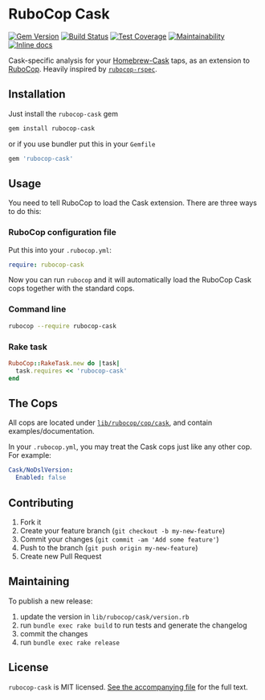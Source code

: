 # RuboCop Cask

[![Gem Version](https://badge.fury.io/rb/rubocop-cask.svg)](http://badge.fury.io/rb/rubocop-cask)
[![Build Status](https://travis-ci.org/Homebrew/rubocop-cask.svg?branch=master)](https://travis-ci.org/Homebrew/rubocop-cask)
[![Test Coverage](https://api.codeclimate.com/v1/badges/977ef213ba6fb6c08022/test_coverage)](https://codeclimate.com/github/Homebrew/rubocop-cask/test_coverage)
[![Maintainability](https://api.codeclimate.com/v1/badges/977ef213ba6fb6c08022/maintainability)](https://codeclimate.com/github/Homebrew/rubocop-cask/maintainability)
[![Inline docs](https://inch-ci.org/github/Homebrew/rubocop-cask.svg)](https://inch-ci.org/github/Homebrew/rubocop-cask)

Cask-specific analysis for your [Homebrew-Cask](https://github.com/caskroom/homebrew-cask) taps, as an extension to
[RuboCop](https://github.com/bbatsov/rubocop). Heavily inspired by [`rubocop-rspec`](https://github.com/nevir/rubocop-rspec).

## Installation

Just install the `rubocop-cask` gem

```bash
gem install rubocop-cask
```

or if you use bundler put this in your `Gemfile`

```ruby
gem 'rubocop-cask'
```


## Usage

You need to tell RuboCop to load the Cask extension. There are three ways to do this:

### RuboCop configuration file

Put this into your `.rubocop.yml`:

```yaml
require: rubocop-cask
```

Now you can run `rubocop` and it will automatically load the RuboCop Cask cops together with the standard cops.

### Command line

```bash
rubocop --require rubocop-cask
```

### Rake task

```ruby
RuboCop::RakeTask.new do |task|
  task.requires << 'rubocop-cask'
end
```


## The Cops

All cops are located under [`lib/rubocop/cop/cask`](lib/rubocop/cop/cask), and contain examples/documentation.

In your `.rubocop.yml`, you may treat the Cask cops just like any other cop. For example:

```yaml
Cask/NoDslVersion:
  Enabled: false
```


## Contributing

1. Fork it
2. Create your feature branch (`git checkout -b my-new-feature`)
3. Commit your changes (`git commit -am 'Add some feature'`)
4. Push to the branch (`git push origin my-new-feature`)
5. Create new Pull Request


## Maintaining

To publish a new release:

  1. update the version in `lib/rubocop/cask/version.rb`
  2. run `bundle exec rake build` to run tests and generate the changelog
  3. commit the changes
  4. run `bundle exec rake release`


## License

`rubocop-cask` is MIT licensed. [See the accompanying file](MIT-LICENSE.md) for
the full text.
